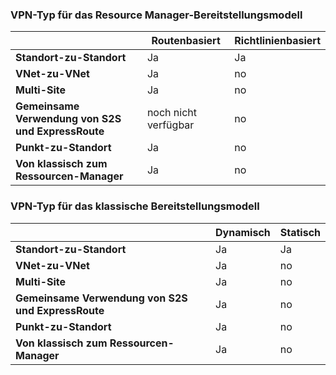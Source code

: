 ### VPN-Typ für das Resource Manager-Bereitstellungsmodell

| | **Routenbasiert** | **Richtlinienbasiert** |
|-----------------------------------|--------------------|------------------|
| **Standort-zu-Standort** | Ja | Ja |
| **VNet-zu-VNet** | Ja | no |
| **Multi-Site** | Ja | no |
| **Gemeinsame Verwendung von S2S und ExpressRoute** | noch nicht verfügbar | no |
| **Punkt-zu-Standort** | Ja | no |
| **Von klassisch zum Ressourcen-Manager** | Ja | no |


### VPN-Typ für das klassische Bereitstellungsmodell


| | **Dynamisch** | **Statisch** |
|---------------------------------------------|--------------------|--------------|
| **Standort-zu-Standort** | Ja | Ja |
| **VNet-zu-VNet** | Ja | no |
| **Multi-Site** | Ja | no |
| **Gemeinsame Verwendung von S2S und ExpressRoute** | Ja | no |
| **Punkt-zu-Standort** | Ja | no |
| **Von klassisch zum Ressourcen-Manager** | Ja | no |

<!---HONumber=AcomDC_0323_2016-->